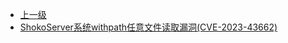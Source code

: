 * [上一级](docs/wy876_poc/)
* [ShokoServer系统withpath任意文件读取漏洞(CVE-2023-43662)](docs/wy876_poc/ShokoServer/ShokoServer%E7%B3%BB%E7%BB%9Fwithpath%E4%BB%BB%E6%84%8F%E6%96%87%E4%BB%B6%E8%AF%BB%E5%8F%96%E6%BC%8F%E6%B4%9E%28CVE-2023-43662%29.md)
